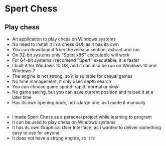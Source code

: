 # Spert Chess
## Play chess
* An application to play chess on Windows systems
* No need to install it in a chess GUI, as it has its own
* You can download it from the release section, extract and run
* On 32-bit systems only "Spert x86" executable will work
* For 64-bit systems I recomend "Spert" executable, it is faster
* I built it for Windows 10 OS, and it can also be run on Windows 10 and Windows 7
* The engine is not strong, so it is suitable for casual games
* No time management, it only uses depth search
* You can choose game speed: rapid, normal or slow
* No game saving, but you can save current position and reload it at a later time
* Has its own opening book, not a large one, as I made it manually

##
* I made Spert Chess as a personal project while learning to program
* It can be used to play chess on Windows systems
* It has its own Graphical User Interface, as I wanted to deliver something easy to use for anyone
* It does not have a strong engine, so it is  
